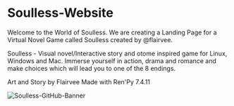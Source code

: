 # Soulless-Website
Welcome to the World of Soulless.
We are creating a Landing Page for a Virtual Novel Game called Soulless created by @flairvee.

Soulless - Visual novel/Interactive story and otome inspired game for Linux, Windows and Mac. 
Immerse yourself in action, drama and romance and make choices which will lead you to one of the 8 endings. 

Art and Story by Flairvee 
Made with Ren'Py 7.4.11

![Soulless-GitHub-Banner](https://user-images.githubusercontent.com/73634000/153030406-be5a62ed-d57b-4174-9bc0-3ed9ac7de065.jpg)
